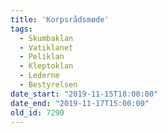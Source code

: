 ```yaml
---
title: 'Korpsrådsmøde'
tags:
  - Skumbaklan
  - Vatiklanet
  - Peliklan
  - Kleptoklan
  - Lederne
  - Bestyrelsen
date_start: "2019-11-15T18:00:00"
date_end: "2019-11-17T15:00:00"
old_id: 7290
---
```

